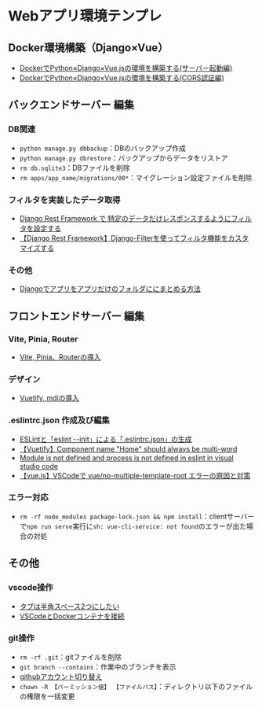 # Webアプリ環境テンプレ

## Docker環境構築（Django×Vue）

- [DockerでPython×Django×Vue.jsの環境を構築する(サーバー起動編)](https://www.miracleave.co.jp/contents/1715/post-1715/)
- [DockerでPython×Django×Vue.jsの環境を構築する(CORS認証編)](https://www.miracleave.co.jp/contents/1863/post-1863/)

## バックエンドサーバー 編集

### DB関連

- `python manage.py dbbackup`：DBのバックアップ作成
- `python manage.py dbrestore`：バックアップからデータをリストア
- `rm db.sqlite3`：DBファイルを削除
- `rm apps/app_name/migrations/00*`：マイグレーション設定ファイルを削除

### フィルタを実装したデータ取得

- [Django Rest Framework で 特定のデータだけレスポンスするようにフィルタを設定する](https://qiita.com/Ajyarimochi/items/7e22de20292ca57ea8dc)
- [【Django Rest Framework】Django-Filterを使ってフィルタ機能をカスタマイズする](https://qiita.com/Ajyarimochi/items/a88331825667ce27cf48)

### その他

- [Djangoでアプリをアプリだけのフォルダににまとめる方法](https://qiita.com/HiroakiIwata/items/b75fff69c61fddd4487d)

## フロントエンドサーバー 編集

### Vite, Pinia, Router

- [Vite, Pinia、Routerの導入](https://designsupply-web.com/media/programming/7603/)

### デザイン

- [Vuetify, mdiの導入](https://ashitaka-blog.com/vuetify3%E3%81%93%E3%81%A8%E3%81%AF%E3%81%98%E3%82%812%EF%BC%88vite%EF%BC%89/)

### .eslintrc.json 作成及び編集

- [ESLintと「eslint --init」による「.eslintrc.json」の生成](https://www.konosumi.net/entry/2019/09/01/165449)
- [【Vuetify】Component name "Home" should always be multi-word](https://zenn.dev/teba_eleven/articles/5af8f29e9e200d)
- [Module is not defined and process is not defined in eslint in visual studio code](https://itecnote.com/tecnote/module-is-not-defined-and-process-is-not-defined-in-eslint-in-visual-studio-code/)
- [【vue.js】VSCodeで vue/no-multiple-template-root エラーの原因と対策](https://qiita.com/Moris_Mk-II/items/af0f986531e99e6bf3f0#:~:text=%27vue/no%2Dmultiple%2Dtemplate%2Droot%27%3A%20%27off%27%20%20%20%20//%20%E3%81%93%E3%82%8C%E3%81%A7%E3%81%93%E3%81%AE%E4%BD%99%E8%A8%88%E3%81%AA%E3%83%81%E3%82%A7%E3%83%83%E3%82%AF%E6%A9%9F%E8%83%BD%E3%82%92%E3%81%8A%E3%81%A3%E3%81%B5%E3%81%AB%E5%87%BA%E6%9D%A5%E3%82%8B%E7%AD%88%E3%81%AA%E3%81%AE%E3%81%AB%E3%80%81%E3%82%A8%E3%83%A9%E3%83%BC%E3%81%AF%E8%A7%A3%E6%B6%88%E3%81%95%E3%82%8C%E3%81%9A%E3%80%82)

### エラー対応

- `rm -rf node_modules package-lock.json && npm install`：clientサーバーで`npm run serve`実行に`sh: vue-cli-service: not found`のエラーが出た場合の対処

## その他

### vscode操作

- [タブは半角スペース2つにしたい](https://simplesimples.com/web/application/vscode/tab-space/)
- [VSCodeとDockerコンテナを接続](https://zenn.dev/ochamikan/articles/24465ac14a9e24#vscode%E3%81%A8docker%E3%82%B3%E3%83%B3%E3%83%86%E3%83%8A%E3%82%92%E6%8E%A5%E7%B6%9A)

### git操作

- `rm -rf .git`：gitファイルを削除
- `git branch --contains`：作業中のブランチを表示
- [githubアカウント切り替え](https://note.com/bluecode_inc/n/n3f67774c8642)
- `chown -R 【パーミッション値】 【ファイルパス】`：ディレクトリ以下のファイルの権限を一括変更

 